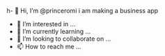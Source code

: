 h- 👋 Hi, I’m @princeromi i am making a business app
- 👀 I’m interested in ...
- 🌱 I’m currently learning ...
- 💞️ I’m looking to collaborate on ...
- 📫 How to reach me ...

<!---
princeromi/princeromi is a ✨ special ✨ repository because its `README.md` (this file) appears on your GitHub profile.
You can click the Preview link to take a look at your changes.
--->
